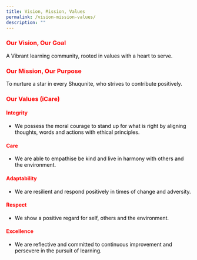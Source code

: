 ```yaml
---
title: Vision, Mission, Values
permalink: /vision-mission-values/
description: ""
---
```

<h3><strong><span style="color: #ff0000;">Our Vision, Our Goal</span></strong></h3>
<p><span style="color: #000000;">A Vibrant learning community, rooted in values with a heart to serve.</span></p>
<h3><strong><span style="color: #ff0000;">Our Mission, Our Purpose</span></strong></h3>
<p><span style="color: #000000;">To nurture a star in every Shuqunite, who strives to contribute positively.</span></p>
<h3><strong><span style="color: #ff0000;">Our Values (iCare)</span></strong></h3>
<h4><strong><span style="color: #ff0000;">Integrity</span></strong></h4>
<ul>
<li><span style="color: #000000;">We possess the moral courage to stand up for what is right by aligning thoughts, words and actions with ethical principles.</span></li>
</ul>
<h4><strong><span style="color: #ff0000;">Care</span></strong></h4>
<ul>
<li><span style="color: #000000;">We are able to empathise be kind and live in harmony with others and the environment.</span></li>
</ul>
<h4><strong><span style="color: #ff0000;">Adaptability</span></strong></h4>
<ul>
<li><span style="color: #000000;">We are resilient and respond positively in times of change and adversity.</span></li>
</ul>
<h4><strong><span style="color: #ff0000;">Respect</span></strong></h4>
<ul>
<li><span style="color: #000000;">We show a positive regard for self, others and the environment.</span></li>
</ul>
<h4><strong><span style="color: #ff0000;">Excellence</span></strong></h4>
<ul>
<li><span style="color: #000000;">We are reflective and committed to continuous improvement and persevere in the pursuit of learning.</span></li>
</ul>